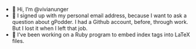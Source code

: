 - 👋 Hi, I’m @vivianunger
- 👀 I signed up with my personal email address, because I want to ask a question about gPodder. I had a Github account, before, through work. But I lost it when I left that job.
- 🌱 I’ve been working on a Ruby program to embed index tags into LaTeX files.

<!---
vivianunger/nagdeolife is a ✨ special ✨ repository because its `README.md` (this file) appears on your GitHub profile.
You can click the Preview link to take a look at your changes.
--->
